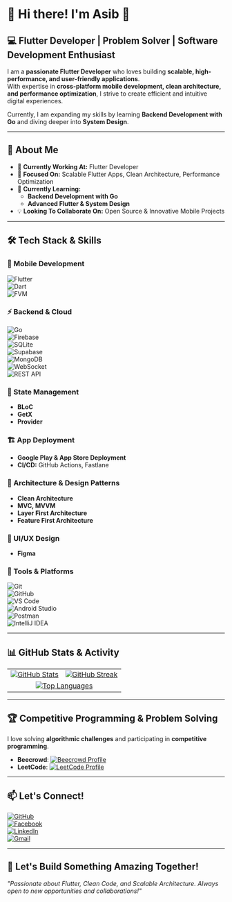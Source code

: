 # 🚀 Hi there! I'm Asib 👋  
## 💻 Flutter Developer | Problem Solver | Software Development Enthusiast  

I am a **passionate Flutter Developer** who loves building **scalable, high-performance, and user-friendly applications**.  
With expertise in **cross-platform mobile development, clean architecture, and performance optimization**, I strive to create efficient and intuitive digital experiences.  

Currently, I am expanding my skills by learning **Backend Development with Go** and diving deeper into **System Design**.  

---

## 📌 About Me  
- 🔭 **Currently Working At:** Flutter Developer  
- 🎯 **Focused On:** Scalable Flutter Apps, Clean Architecture, Performance Optimization  
- 🌱 **Currently Learning:**  
  - **Backend Development with Go**  
  - **Advanced Flutter & System Design**  
- 💡 **Looking To Collaborate On:** Open Source & Innovative Mobile Projects  

---

## 🛠️ Tech Stack & Skills  

### 📱 Mobile Development  
![Flutter](https://img.shields.io/badge/Flutter-02569B?style=for-the-badge&logo=flutter&logoColor=white)  
![Dart](https://img.shields.io/badge/Dart-0175C2?style=for-the-badge&logo=dart&logoColor=white)  
![FVM](https://img.shields.io/badge/FVM-0066FF?style=for-the-badge&logo=flutter&logoColor=white)  

### ⚡ Backend & Cloud  
![Go](https://img.shields.io/badge/Go-00ADD8?style=for-the-badge&logo=go&logoColor=white)  
![Firebase](https://img.shields.io/badge/Firebase-FFCA28?style=for-the-badge&logo=firebase&logoColor=black)  
![SQLite](https://img.shields.io/badge/SQLite-003B57?style=for-the-badge&logo=sqlite&logoColor=white)  
![Supabase](https://img.shields.io/badge/Supabase-3ECF8E?style=for-the-badge&logo=supabase&logoColor=white)  
![MongoDB](https://img.shields.io/badge/MongoDB-4EA94B?style=for-the-badge&logo=mongodb&logoColor=white)  
![WebSocket](https://img.shields.io/badge/WebSocket-0066CC?style=for-the-badge&logo=websocket&logoColor=white)  
![REST API](https://img.shields.io/badge/REST-API-blue?style=for-the-badge)  

### 🧩 State Management  
- **BLoC**  
- **GetX**  
- **Provider**  

### 🏗️ App Deployment  
- **Google Play & App Store Deployment**  
- **CI/CD:** GitHub Actions, Fastlane  

### 📏 Architecture & Design Patterns  
- **Clean Architecture**  
- **MVC, MVVM**  
- **Layer First Architecture**  
- **Feature First Architecture**  

### 🎨 UI/UX Design  
- **Figma**  

### 🔧 Tools & Platforms  
![Git](https://img.shields.io/badge/Git-F05032?style=for-the-badge&logo=git&logoColor=white)  
![GitHub](https://img.shields.io/badge/GitHub-24292E?style=for-the-badge&logo=github&logoColor=white)  
![VS Code](https://img.shields.io/badge/VS%20Code-007ACC?style=for-the-badge&logo=visual-studio-code&logoColor=white)  
![Android Studio](https://img.shields.io/badge/Android%20Studio-3DDC84?style=for-the-badge&logo=android-studio&logoColor=white)  
![Postman](https://img.shields.io/badge/Postman-FF6C37?style=for-the-badge&logo=postman&logoColor=white)  
![IntelliJ IDEA](https://img.shields.io/badge/IntelliJ_IDEA-1F3C88?style=for-the-badge&logo=intellij-idea&logoColor=white)  

---

## 📊 GitHub Stats & Activity  
<table>  
<tr>  
<td>  
<a href="https://github.com/dev-asib">  
<img src="https://github-readme-stats.vercel.app/api?username=dev-asib&show_icons=true&theme=tokyonight" alt="GitHub Stats"/>  
</a>  
</td>  
<td>  
<a href="https://streak-stats.demolab.com/?user=dev-asib&theme=tokyonight">  
<img src="https://streak-stats.demolab.com/?user=dev-asib&theme=tokyonight" alt="GitHub Streak"/>  
</a>  
</td>  
</tr>  
<tr>  
<td colspan="2" align="center">  
<a href="https://github.com/anuraghazra/github-readme-stats">  
<img src="https://github-readme-stats.vercel.app/api/top-langs/?username=dev-asib&layout=compact&theme=tokyonight" alt="Top Languages"/>  
</a>  
</td>  
</tr>  
</table>  

---

## 🏆 Competitive Programming & Problem Solving  
I love solving **algorithmic challenges** and participating in **competitive programming**.  

- **Beecrowd**: [![Beecrowd Profile](https://img.shields.io/badge/Beecrowd-Profile-brightgreen)](https://judge.beecrowd.com/en/profile/906929)  
- **LeetCode**: [![LeetCode Profile](https://img.shields.io/badge/LeetCode-Profile-orange)](https://leetcode.com/dev-asib/)  

---

## 📫 Let's Connect!  
[![GitHub](https://img.shields.io/badge/GitHub-Dev%20Asib-24292E?style=for-the-badge&logo=github)](https://github.com/asib.research)  
[![Facebook](https://img.shields.io/badge/Facebook-Dev%20Asib-1877F2?style=for-the-badge&logo=facebook&logoColor=white)](https://www.facebook.com/asib.research/)  
[![LinkedIn](https://img.shields.io/badge/LinkedIn-Dev%20Asib-0077B5?style=for-the-badge&logo=linkedin&logoColor=white)](https://www.linkedin.com/in/dev-asib/)  
[![Gmail](https://img.shields.io/badge/Gmail-asib.research.com%40gmail.com-D14836?style=for-the-badge&logo=gmail&logoColor=white)](mailto:tech.asib@gmail.com)

---

## 🚀 Let's Build Something Amazing Together!  
*"Passionate about Flutter, Clean Code, and Scalable Architecture. Always open to new opportunities and collaborations!"*  

